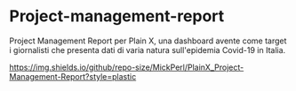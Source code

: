# Project-management-report
Project Management Report per Plain X, una dashboard avente come target i giornalisti che presenta dati di varia natura sull'epidemia Covid-19 in Italia. 

https://img.shields.io/github/repo-size/MickPerl/PlainX_Project-Management-Report?style=plastic
